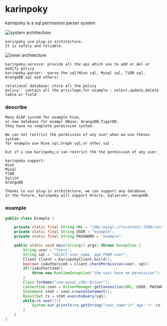 karinpoky
==========
karinpoky is a sql permission parser system.

![system architecture](https://github.com/geektcp/karinpoky/blob/main/doc/architecture_karinpoky.png)
```
karinpoky use plug-in architecture.
It is safely and reliable.
```

![inner architecture](https://github.com/geektcp/karinpoky/blob/main/doc/inner_architecture.png)
```
karinpoky-service: provide all the api which use to add or del or modify policy
karinpoky-parser:  parse the sql(Hive sql, Mysql sql, TiDB sql, ArangoDB sql and others)

relational database: store all the policy
policy:  contain all the privilege,for example : select,update,delete table or field
```

### describe
```
Many OLAP system for example hive, 
or new database for exampl HBase, ArangoDB,TigerDB, 
they have no complete permission system.

We can not restrict the permission of any user when we use theses system.
for example use Hive sql,Graph sql,or other sql .

but if u use karinpoky,u can restrict the the permission of any user. 

karinpoky support:
Hive
Mysql
TiDB
Sqlite
ArangoDB

Thanks to our plug-in architecture, we can support any database.
In the future, karinpoky will support Oracle, Sqlserver, mongoDB.
```



### example
```java
public class Example {

    private static final String URL = "jdbc:mysql://localhost:3306/test";
    private static final String USER = "example";
    private static final String PASSWORD = "example";

    public static void main(String[] args) throws Exception {
        String user = "Yanni";
        String sql = "SELECT user_name, age FROM user";
        Client client = KarinpokyClient.build();
        boolean isAuthorized = client.checkPermission(user, sql);
        if(!isAuthorized){
            throw new RuntimeException("the user have no permission");
        }
        Class.forName("com.mysql.jdbc.Driver");
        Connection conn = DriverManager.getConnection(URL, USER, PASSWORD);
        Statement stmt = conn.createStatement();
        ResultSet rs = stmt.executeQuery(sql);
        while(rs.next()){
            System.out.println(rs.getString("user_name")+" age："+  rs.getInt("age"));
        }
    }
}
```